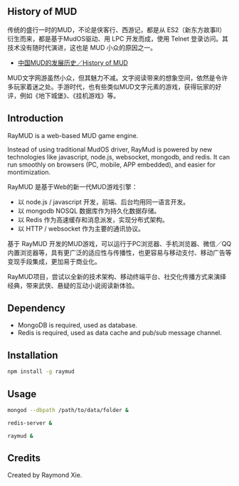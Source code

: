 ## History of MUD

传统的盛行一时的MUD，不论是侠客行、西游记，都是从 ES2（新东方故事II）衍生而来，都是基于MudOS驱动、用 LPC 开发而成，使用 Telnet 登录访问。其技术没有随时代演进，这也是 MUD 小众的原因之一。

* [中国MUD的发展历史／History of MUD](https://github.com/floatinghotpot/raymud/tree/master/docs/HISTORY.md)

MUD文字网游虽然小众，但其魅力不减。文字阅读带来的想象空间，依然是令许多玩家着迷之处。手游时代，也有些类似MUD文字元素的游戏，获得玩家的好评，例如《地下城堡》、《挂机游戏》等。

## Introduction

RayMUD is a web-based MUD game engine.

Instead of using traditional MudOS driver, RayMud is powered by new technologies like javascript, node.js, websocket, mongodb, and redis. It can run smoothly on browsers (PC, mobile, APP embedded), and easier for montimization.

RayMUD 是基于Web的新一代MUD游戏引擎：

* 以 node.js / javascript 开发，前端、后台均用同一语言开发。
* 以 mongodb NOSQL 数据库作为持久化数据存储。
* 以 Redis 作为高速缓存和消息派发，实现分布式架构。
* 以 HTTP / websocket 作为主要的通讯协议。

基于 RayMUD 开发的MUD游戏，可以运行于PC浏览器、手机浏览器、微信／QQ内置浏览器等，具有更广泛的适应性与传播性，也更容易与移动支付、移动广告等变现手段集成，更加易于商业化。

RayMUD项目，尝试以全新的技术架构、移动终端平台、社交化传播方式来演绎经典，带来武侠、悬疑的互动小说阅读新体验。

## Dependency

* MongoDB is required, used as database.
* Redis is required, used as data cache and pub/sub message channel.

## Installation

```bash
npm install -g raymud
```

## Usage

```bash
mongod --dbpath /path/to/data/folder &

redis-server &

raymud &
```

## Credits

Created by Raymond Xie.
